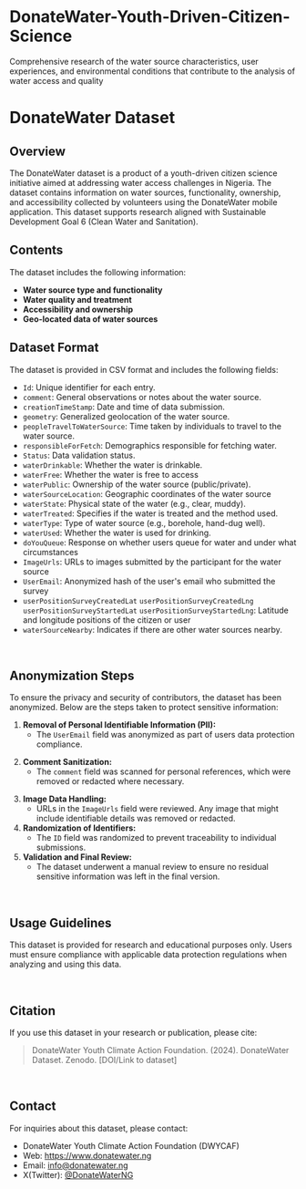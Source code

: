 # DonateWater-Youth-Driven-Citizen-Science
Comprehensive research of the water source characteristics, user experiences, and environmental conditions that contribute to the analysis of water access and quality
# DonateWater Dataset
## Overview

The DonateWater dataset is a product of a youth-driven citizen science initiative aimed at addressing water access challenges in Nigeria. The dataset contains information on water sources, functionality, ownership, and accessibility collected by volunteers using the DonateWater mobile application. This dataset supports research aligned with Sustainable Development Goal 6 (Clean Water and Sanitation).

## Contents
The dataset includes the following information:

* **Water source type and functionality**
* **Water quality and treatment**
* **Accessibility and ownership**
* **Geo-located data of water sources**

## Dataset Format
The dataset is provided in CSV format and includes the following fields: 
* `Id`: Unique identifier for each entry. 
* `comment`: General observations or notes about the water source.
* `creationTimeStamp`: Date and time of data submission.
* `geometry`: Generalized geolocation of the water source.
* `peopleTravelToWaterSource`: Time taken by individuals to travel to the water source.
* `responsibleForFetch`: Demographics responsible for fetching water.
* `Status`: Data validation status.
* `waterDrinkable`: Whether the water is drinkable.
* `waterFree`: Whether the water is free to access
* `waterPublic`: Ownership of the water source (public/private).
* `waterSourceLocation`: Geographic coordinates of the water source
* `waterState`: Physical state of the water (e.g., clear, muddy).
* `waterTreated`: Specifies if the water is treated and the method used.
* `waterType`: Type of water source (e.g., borehole, hand-dug well).
* `waterUsed`: Whether the water is used for drinking.
* `doYouQueue`: Response on whether users queue for water and under what circumstances
* `ImageUrls`: URLs to images submitted by the participant for the water source
* `UserEmail`: Anonymized hash of the user's email who submitted the survey
* `userPositionSurveyCreatedLat` `userPositionSurveyCreatedLng` `userPositionSurveyStartedLat` `userPositionSurveyStartedLng`: Latitude and longitude positions of the citizen or user
* `waterSourceNearby`: Indicates if there are other water sources nearby.

<br>

## Anonymization Steps
To ensure the privacy and security of contributors, the dataset has been anonymized. Below are the steps taken to protect sensitive information:
1. **Removal of Personal Identifiable Information (PII):**
   - The `UserEmail` field was anonymized as part of users data protection compliance.
<!-- 2. **Location Data Generalization:**
    - Precise geolocation coordinates were rounded to two decimal places to ensure a 1 km generalization radius. -->
2. **Comment Sanitization:**
    - The `comment` field was scanned for personal references, which were removed or redacted where necessary.
<!-- 4. **Volunteer Location Masking:**
   - The volunteerLocation field was excluded to protect contributors' locations.-->
3. **Image Data Handling:**
    - URLs in the `ImageUrls` field were reviewed. Any image that might include identifiable details was removed or redacted.
4. **Randomization of Identifiers:**
    - The `ID` field was randomized to prevent traceability to individual submissions.
5. **Validation and Final Review:**
    - The dataset underwent a manual review to ensure no residual sensitive information was left in the final version.
<br>

## Usage Guidelines
This dataset is provided for research and educational purposes only. Users must ensure compliance with applicable data protection regulations when analyzing and using this data.

<br>

## Citation
If you use this dataset in your research or publication, please cite:
> DonateWater Youth Climate Action Foundation. (2024). DonateWater Dataset. Zenodo. [DOI/Link to dataset]

<br>

## Contact
For inquiries about this dataset, please contact:
- DonateWater Youth Climate Action Foundation (DWYCAF)
- Web: https://www.donatewater.ng
- Email: [info@donatewater.ng](info@donatewater.ng "send us email")
- X(Twitter): [@DonateWaterNG](https://x.com/DonateWaterNG)











